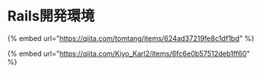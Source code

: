 # Rails開発環境

{% embed url="https://qiita.com/tomtang/items/624ad37219fe8c1df1bd" %}

{% embed url="https://qiita.com/Kiyo_Karl2/items/6fc6e0b57512deb1ff60" %}
